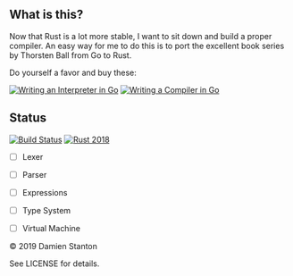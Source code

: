 ## What is this?

Now that Rust is a lot more stable, I want to sit down and build a proper compiler. An easy way for me to do this is to port the excellent book series by Thorsten Ball from Go to Rust.

Do yourself a favor and buy these:

[![Writing an Interpreter in Go](https://interpreterbook.com/img/cover-cb2da3d1.png)](https://interpreterbook.com)
[![Writing a Compiler in Go](https://compilerbook.com/images/cover-514e0936.png)](https://compilerbook.com)


## Status
[![Build Status](https://circleci.com/gh/damienstanton/compiler/tree/stable.svg?style=svg)](https://circleci.com/gh/damienstanton/compiler/tree/stable)
[![Rust 2018](https://img.shields.io/badge/Rust-2018_edition-orange.svg)](https://rust-lang-nursery.github.io/edition-guide/rust-2018/index.html)

- [ ] Lexer
- [ ] Parser
- [ ] Expressions
- [ ] Type System
- [ ] Virtual Machine


© 2019 Damien Stanton

See LICENSE for details.
